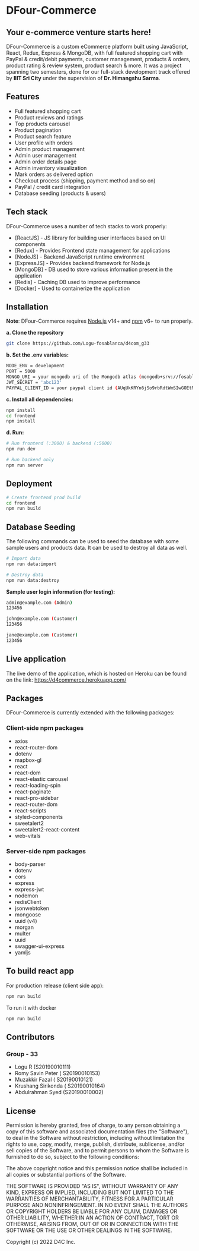 # DFour-Commerce
## Your e-commerce venture starts here!

DFour-Commerce is a custom eCommerce platform built using JavaScript, React, Redux, Express & MongoDB, with full featured shopping cart with PayPal & credit/debit payments, customer management, products & orders, product rating & review system, product search & more. It was a project spanning two semesters, done for our full-stack development track offered by **IIIT Sri City** under the supervision of **Dr. Himangshu Sarma**. 

## Features
-   Full featured shopping cart
-   Product reviews and ratings
-   Top products carousel
-   Product pagination
-   Product search feature
-   User profile with orders
-   Admin product management
-   Admin user management
-   Admin order details page
-   Admin inventory visualization
-   Mark orders as delivered option
-   Checkout process (shipping, payment method and so on)
-   PayPal / credit card integration
-   Database seeding (products & users)

## Tech stack

DFour-Commerce uses a number of tech stacks to work properly:

- [ReactJS] - JS library for building user interfaces based on UI components
- [Redux] - Provides Frontend state management for applications
- [NodeJS] - Backend JavaScript runtime environment
- [ExpressJS] - Provides backend framework for Node.js
- [MongoDB] - DB used to store various information present in the application
- [Redis] - Caching DB used to improve performance
- [Docker] - Used to containerize the application

## Installation

**Note**: DFour-Commerce requires [Node.js](https://nodejs.org/) v14+ and [npm](https://www.npmjs.com/) v6+ to run properly.

**a. Clone the repository** 
```sh
git clone https://github.com/Logu-fosablanca/d4com_g33
```
**b. Set the .env variables:**
```sh
NODE_ENV = development
PORT = 5000
MONGO_URI = your mongodb uri of the Mongodb atlas (mongodb+srv://fosablanca:group33%40d4c@cluster0.9pxa8.mongodb.net/d4comm?retryWrites=true&w=majority) for this project
JWT_SECRET = 'abc123'
PAYPAL_CLIENT_ID = your paypal client id (AUqUkKRYn6jSo9rbRdtWmSIwGOEtM0UKdUzlD01oBXwWkmpY5NYIlj9VbbvLisbCXbqCqvL_29Ila5vV) for this project 
```
**c. Install all dependencies:**
```sh
npm install
cd frontend
npm install
```
**d. Run:**
```sh
# Run frontend (:3000) & backend (:5000)
npm run dev

# Run backend only
npm run server
```
## Deployment
```sh
# Create frontend prod build
cd frontend
npm run build
```
## Database Seeding
The following commands can be used to seed the database with some sample users and products data. It can be used to destroy all data as well.
```sh
# Import data
npm run data:import

# Destroy data
npm run data:destroy
```
**Sample user login information (for testing):**
```sh
admin@example.com (Admin)
123456

john@example.com (Customer)
123456

jane@example.com (Customer)
123456
```

## Live application 
The live demo of the application, which is hosted on Heroku can be found on the link:
https://d4commerce.herokuapp.com/




## Packages

DFour-Commerce is currently extended with the following packages:

### Client-side npm packages
- axios
- react-router-dom
- dotenv
- mapbox-gl
- react
- react-dom
- react-elastic carousel
- react-loading-spin
- react-paginate
- react-pro-sidebar
- react-router-dom
- react-scripts
- styled-components
- sweetalert2
- sweetalert2-react-content
- web-vitals

### Server-side npm packages
- body-parser
- dotenv
- cors
- express
- express-jwt
- nodemon
- redisClient
- jsonwebtoken
- mongoose
- uuid (v4)
- morgan
- multer
- uuid
- swagger-ui-express
- yamljs


## To build react app

For production release (client side app):

```sh
npm run build
```
To run it with docker
```sh
npm run build
```


## Contributors
### Group - 33

 - Logu R (S20190010111)  
 - Romy Savin Peter ( S20190010153)  
 - Muzakkir Fazal ( S20190010121)  
 - Krushang Sirikonda ( S20190010164)  
 - Abdulrahman Syed (S20190010002)

## License
Permission is hereby granted, free of charge, to any person obtaining a copy of this software and associated documentation files (the "Software"), to deal in the Software without restriction, including without limitation the rights to use, copy, modify, merge, publish, distribute, sublicense, and/or sell copies of the Software, and to permit persons to whom the Software is furnished to do so, subject to the following conditions:

The above copyright notice and this permission notice shall be included in all copies or substantial portions of the Software.

THE SOFTWARE IS PROVIDED "AS IS", WITHOUT WARRANTY OF ANY KIND, EXPRESS OR IMPLIED, INCLUDING BUT NOT LIMITED TO THE WARRANTIES OF MERCHANTABILITY, FITNESS FOR A PARTICULAR PURPOSE AND NONINFRINGEMENT. IN NO EVENT SHALL THE AUTHORS OR COPYRIGHT HOLDERS BE LIABLE FOR ANY CLAIM, DAMAGES OR OTHER LIABILITY, WHETHER IN AN ACTION OF CONTRACT, TORT OR OTHERWISE, ARISING FROM, OUT OF OR IN CONNECTION WITH THE SOFTWARE OR THE USE OR OTHER DEALINGS IN THE SOFTWARE.

Copyright (c) 2022 D4C Inc.
